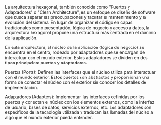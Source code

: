 La arquitectura hexagonal, también conocida como "Puertos y Adaptadores" o "Clean Architecture", es un enfoque de diseño de software que busca separar las preocupaciones y facilitar el mantenimiento y la evolución del sistema. En lugar de organizar el código en capas tradicionales como presentación, lógica de negocio y acceso a datos, la arquitectura hexagonal propone una estructura más centrada en el dominio de la aplicación.

En esta arquitectura, el núcleo de la aplicación (lógica de negocio) se encuentra en el centro, rodeado por adaptadores que se encargan de interactuar con el mundo exterior. Estos adaptadores se dividen en dos tipos principales: puertos y adaptadores.

Puertos (Ports): Definen las interfaces que el núcleo utiliza para interactuar con el mundo exterior. Estos puertos son abstractos y proporcionan una forma de conectar el núcleo con el exterior sin conocer los detalles de implementación.

Adaptadores (Adapters): Implementan las interfaces definidas por los puertos y conectan el núcleo con los elementos externos, como la interfaz de usuario, bases de datos, servicios externos, etc. Los adaptadores son específicos de la tecnología utilizada y traducen las llamadas del núcleo a algo que el mundo exterior pueda entender.